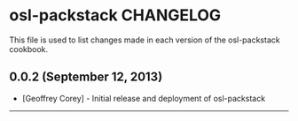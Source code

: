osl-packstack CHANGELOG
=======================

This file is used to list changes made in each version of the osl-packstack cookbook.

0.0.2 (September 12, 2013)
-----
- [Geoffrey Corey] - Initial release and deployment of osl-packstack

- - -
